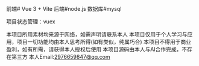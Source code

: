前端# Vue 3 + Vite
后端#node.js
数据库#mysql

项目状态管理：vuex

本项目所用素材均来源于网络，如需声明请联系本人
本项目仅用于个人学习与应用，项目一切功能均由本人思考所得(如有类似，纯属巧合)
本项目不得用于商业盈利，如有所需，请获得本人授权后使用
本项目源码由本人与AI合作完成，不存在第三方
本人Email:2976659847@qq.com
